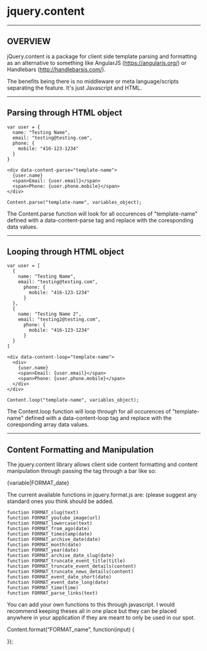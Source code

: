 # jquery.content

----------------------------------------------------
OVERVIEW
----------------------------------------------------
jQuery.content is a package for client side template parsing and formatting as an alternative to something like AngularJS (https://angularjs.org/) or Handlebars (http://handlebarsjs.com/).

The benefits being there is no middleware or meta language/scripts separating the feature.  It's just Javascript and HTML.


----------------------------------------------------
Parsing through HTML object
----------------------------------------------------

```
var user = {
  name: "Testing Name",
  email: "testing@testing.com",
  phone: {
    mobile: "416-123-1234"
  }
}

<div data-content-parse="template-name">
  {user.name}
  <span>Email: {user.email}</span> 
  <span>Phone: {user.phone.mobile}</span> 
</div>

Content.parse("template-name", variables_object);
```

The Content.parse function will look for all occurences of "template-name" defined with a data-content-parse tag and replace with the coresponding data values.

----------------------------------------------------
Looping through HTML object
----------------------------------------------------

```
var user = [
  {
    name: "Testing Name",
    email: "testing@testing.com",
      phone: {
        mobile: "416-123-1234"
      }
  },
  {
    name: "Testing Name 2",
    email: "testing2@testing.com",
      phone: {
        mobile: "416-123-1234"
      }
  }
]

<div data-content-loop="template-name">
  <div>
    {user.name}
    <span>Email: {user.email}</span> 
    <span>Phone: {user.phone.mobile}</span> 
  </div>
</div>

Content.loop("template-name", variables_object);
```

The Content.loop function will loop through for all occurences of "template-name" defined with a data-content-loop tag and replace with the coresponding array data values.


----------------------------------------------------
Content Formatting and Manipulation
----------------------------------------------------

The jquery.content library allows client side content formatting and content manipulation through passing the tag through a bar like so:

{variable|FORMAT_date}

The current available functions in jquery.format.js are:
(please suggest any standard ones you think should be added.

```
function FORMAT_slug(text)
function FORMAT_youtube_image(url) 
function FORMAT_lowercase(text) 
function FORMAT_from_ago(date) 
function FORMAT_timestamp(date)
function FORMAT_archive_date(date) 
function FORMAT_month(date)
function FORMAT_year(date)
function FORMAT_archive_date_slug(date)
function FORMAT_truncate_event_title(title)
function FORMAT_truncate_event_details(content)
function FORMAT_truncate_news_details(content)
function FORMAT_event_date_short(date)
function FORMAT_event_date_long(date)
function FORMAT_time(time)
function FORMAT_parse_links(text)
```

You can add your own functions to this through javascript.  I would recommend keeping theses all in one place but they can be placed anywhere in your application if they are meant to only be used in our spot. 

Content.format(“FORMAT_name”, function(input) {

});

